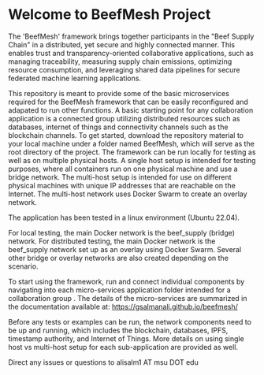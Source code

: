 # Welcome to BeefMesh Project


The 'BeefMesh' framework brings together participants in the "Beef Supply Chain" in a distributed, yet secure and highly connected manner. This enables trust and transparency-oriented collaborative applications, such as managing traceability, measuring supply chain emissions, optimizing resource consumption, and leveraging shared data pipelines for secure federated machine learning applications.

This repository is meant to provide some of the basic microservices required for the BeefMesh framework that can be easily reconfigured and adapated to run other functions. A basic starting point for any collaboration application is a connected group utilizing distributed resources such as databases, internet of things and connectivity channels such as the blockchain channels. To get started, download the repository material to your local machine under a folder named BeefMesh, which will serve as the root directory of the project. The framework can be run locally for testing as well as on multiple physical hosts. A single host setup is intended for testing purposes, where all containers run on one physical machine and use a bridge network. The multi-host setup is intended for use on different physical machines with unique IP addresses that are reachable on the Internet. The multi-host network uses Docker Swarm to create an overlay network.

The application has been tested in a linux environment (Ubuntu 22.04).

For local testing, the main Docker network is the beef_supply (bridge) network. For distributed testing, the main Docker network is the beef_supply network set up as an overlay using Docker Swarm. Several other bridge or overlay networks are also created depending on the scenario.

To start using the framework, run and connect individual components by navigating into each micro-services application folder intended for a collaboration group . The details of the micro-services are summarized in the documentation available at: https://gsalmanali.github.io/beefmesh/

Before any tests or examples can be run, the network components need to be up and running, which includes the blockchain, databases, IPFS, timestamp authority, and Internet of Things. More details on using single host vs multi-host setup for each sub-application are provided as well.

Direct any issues or questions to alisalm1 AT msu DOT edu
